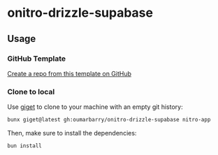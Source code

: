 # onitro-drizzle-supabase

## Usage

### GitHub Template

[Create a repo from this template on GitHub](https://github.com/oumarbarry/onitro-drizzle-supabase/generate)

### Clone to local

Use [giget](https://github.com/unjs/giget) to clone to your machine with an empty git history:

```bash
bunx giget@latest gh:oumarbarry/onitro-drizzle-supabase nitro-app
```

Then, make sure to install the dependencies:

```bash
bun install
```
